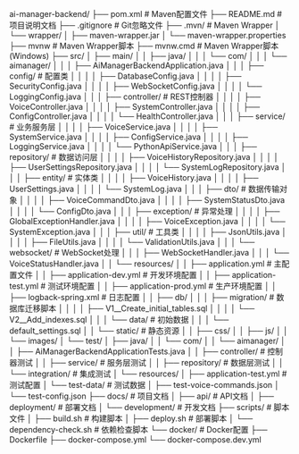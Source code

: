 ai-manager-backend/
├── pom.xml                           # Maven配置文件
├── README.md                         # 项目说明文档
├── .gitignore                        # Git忽略文件
├── .mvn/                             # Maven Wrapper
│   └── wrapper/
│       ├── maven-wrapper.jar
│       └── maven-wrapper.properties
├── mvnw                              # Maven Wrapper脚本
├── mvnw.cmd                          # Maven Wrapper脚本(Windows)
├── src/
│   ├── main/
│   │   ├── java/
│   │   │   └── com/
│   │   │       └── aimanager/
│   │   │           ├── AiManagerBackendApplication.java
│   │   │           ├── config/                      # 配置类
│   │   │           │   ├── DatabaseConfig.java
│   │   │           │   ├── SecurityConfig.java
│   │   │           │   ├── WebSocketConfig.java
│   │   │           │   └── LoggingConfig.java
│   │   │           ├── controller/                 # REST控制器
│   │   │           │   ├── VoiceController.java
│   │   │           │   ├── SystemController.java
│   │   │           │   ├── ConfigController.java
│   │   │           │   └── HealthController.java
│   │   │           ├── service/                    # 业务服务层
│   │   │           │   ├── VoiceService.java
│   │   │           │   ├── SystemService.java
│   │   │           │   ├── ConfigService.java
│   │   │           │   ├── LoggingService.java
│   │   │           │   └── PythonApiService.java
│   │   │           ├── repository/                 # 数据访问层
│   │   │           │   ├── VoiceHistoryRepository.java
│   │   │           │   ├── UserSettingsRepository.java
│   │   │           │   └── SystemLogRepository.java
│   │   │           ├── entity/                     # 实体类
│   │   │           │   ├── VoiceHistory.java
│   │   │           │   ├── UserSettings.java
│   │   │           │   └── SystemLog.java
│   │   │           ├── dto/                        # 数据传输对象
│   │   │           │   ├── VoiceCommandDto.java
│   │   │           │   ├── SystemStatusDto.java
│   │   │           │   └── ConfigDto.java
│   │   │           ├── exception/                  # 异常处理
│   │   │           │   ├── GlobalExceptionHandler.java
│   │   │           │   ├── VoiceException.java
│   │   │           │   └── SystemException.java
│   │   │           ├── util/                       # 工具类
│   │   │           │   ├── JsonUtils.java
│   │   │           │   ├── FileUtils.java
│   │   │           │   └── ValidationUtils.java
│   │   │           └── websocket/                  # WebSocket处理
│   │   │               ├── WebSocketHandler.java
│   │   │               └── VoiceStatusHandler.java
│   │   └── resources/
│   │       ├── application.yml                     # 主配置文件
│   │       ├── application-dev.yml                 # 开发环境配置
│   │       ├── application-test.yml                # 测试环境配置
│   │       ├── application-prod.yml                # 生产环境配置
│   │       ├── logback-spring.xml                  # 日志配置
│   │       ├── db/
│   │       │   ├── migration/                     # 数据库迁移脚本
│   │       │   │   ├── V1__Create_initial_tables.sql
│   │       │   │   └── V2__Add_indexes.sql
│   │       │   └── data/                          # 初始数据
│   │       │       └── default_settings.sql
│   │       └── static/                             # 静态资源
│   │           ├── css/
│   │           ├── js/
│   │           └── images/
│   └── test/
│       ├── java/
│       │   └── com/
│       │       └── aimanager/
│       │           ├── AiManagerBackendApplicationTests.java
│       │           ├── controller/                 # 控制器测试
│       │           ├── service/                    # 服务层测试
│       │           ├── repository/                 # 数据层测试
│       │           └── integration/                # 集成测试
│       └── resources/
│           ├── application-test.yml               # 测试配置
│           └── test-data/                          # 测试数据
│               ├── test-voice-commands.json
│               └── test-config.json
├── docs/                                           # 项目文档
│   ├── api/                                        # API文档
│   ├── deployment/                                 # 部署文档
│   └── development/                                # 开发文档
├── scripts/                                        # 脚本文件
│   ├── build.sh                                    # 构建脚本
│   ├── deploy.sh                                   # 部署脚本
│   └── dependency-check.sh                         # 依赖检查脚本
└── docker/                                         # Docker配置
    ├── Dockerfile
    ├── docker-compose.yml
    └── docker-compose.dev.yml
